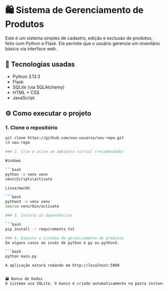 # 🛍️ Sistema de Gerenciamento de Produtos

Este é um sistema simples de cadastro, edição e exclusão de produtos, feito com Python e Flask. Ele permite que o usuário gerencie um inventário básico via interface web.

## 🚀 Tecnologias usadas

- Python 3.13.3
- Flask
- SQLite (via SQLAlchemy)
- HTML + CSS
- JavaScript

## ⚙️ Como executar o projeto

### 1. Clone o repositório

````bash
git clone https://github.com/seu-usuario/seu-repo.git
cd seu-repo

### 2. Crie e ative um ambiente virtual (recomendado)

Windows

```bash
python -m venv venv
venv\Scripts\activate

Linux/macOS

```bash
python3 -m venv venv
source venv/bin/activate

### 3. Instale as dependências

```bash
pip install -r requirements.txt

### 4. Execute o sistema de gerenciamento de produtos
Em alguns casos ao invés de python é py ou python3.

```bash
python main.py

A aplicação estará rodando em http://localhost:5000


🗃️ Banco de Dados
O sistema usa SQLite. O banco é criado automaticamente na pasta instance/ na primeira execução.
````
